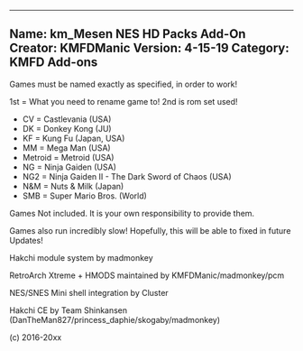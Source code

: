 -----------------------
Name: km_Mesen NES HD Packs Add-On
Creator: KMFDManic
Version: 4-15-19
Category: KMFD Add-ons
-----------------------

Games must be named exactly as specified, in order to work! 

 1st = What you need to rename game to!  2nd is rom set used!

- CV = Castlevania (USA)
- DK = Donkey Kong (JU)
- KF = Kung Fu (Japan, USA)
- MM = Mega Man (USA)
- Metroid = Metroid (USA)
- NG = Ninja Gaiden (USA)
- NG2 = Ninja Gaiden II - The Dark Sword of Chaos (USA)
- N&M = Nuts & Milk (Japan)
- SMB = Super Mario Bros. (World)

Games Not included.  It is your own responsibility to provide them.

Games also run incredibly slow!  Hopefully, this will be able to fixed in future Updates!

Hakchi module system by madmonkey

RetroArch Xtreme + HMODS maintained by KMFDManic/madmonkey/pcm

NES/SNES Mini shell integration by Cluster

Hakchi CE by Team Shinkansen (DanTheMan827/princess_daphie/skogaby/madmonkey)

(c) 2016-20xx
